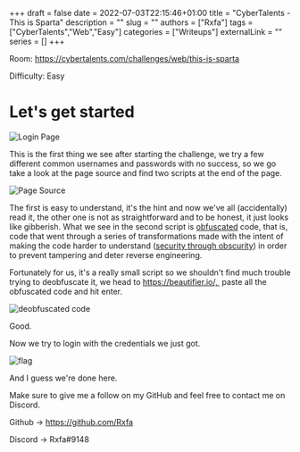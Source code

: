 +++ 
draft = false
date = 2022-07-03T22:15:46+01:00
title = "CyberTalents - This is Sparta"
description = ""
slug = ""
authors = ["Rxfa"]
tags = ["CyberTalents","Web","Easy"]
categories = ["Writeups"]
externalLink = ""
series = []
+++
 

Room: https://cybertalents.com/challenges/web/this-is-sparta

Difficulty: Easy
# Let's get started

![Login Page](/9741a53dea7549bb803e3201ba03b7c0.png)

This is the first thing we see after starting the challenge, we try a few different common usernames and passwords with no success, so we go take a look at the page source and find two scripts at the end of the page.

![Page Source](/074067308735c0290kh8ggt8.png)

The first is easy to understand, it's the hint and now we've all (accidentally) read it, the other one is not as straightforward and to be honest, it just looks like gibberish. What we see in the second script is [obfuscated](https://en.wikipedia.org/wiki/Obfuscation_(software)) code, that is, code that went through a series of transformations made with the intent of making the code harder to understand ([security through obscurity](https://en.wikipedia.org/wiki/Security_through_obscurity)) in order to prevent tampering and deter reverse engineering. 

Fortunately for us, it's a really small script so we shouldn't find much trouble trying to deobfuscate it, we head to https://beautifier.io/,  paste all the obfuscated code and hit enter.

![deobfuscated code](/962f46a5d81645918d3794db56a7f43d.png)

Good.

Now we try to login with the credentials we just got.

![flag](/1886f31586a941a3bb0032cf18f7be74.png)

And I guess we're done here.

Make sure to give me a follow on my GitHub and feel free to contact me on Discord.

Github -> https://github.com/Rxfa

Discord -> Rxfa#9148